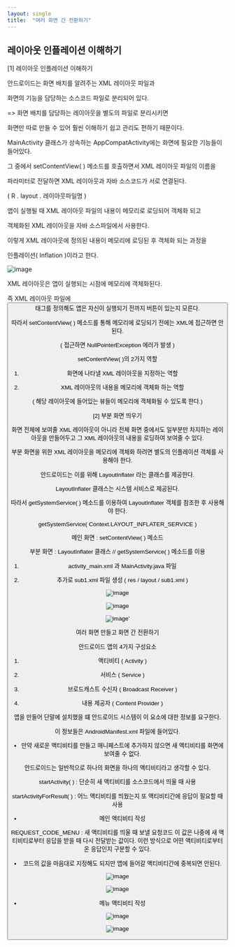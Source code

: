 ```yaml
---
layout: single
title:  "여러 화면 간 전환하기"
---
```



## 레이아웃 인플레이션 이해하기

[1] 레이아웃 인플레이션 이해하기

안드로이드는 화면 배치를 알려주는 XML 레이아웃 파일과

화면의 기능을 담당하는 소스코드 파일로 분리되어 있다.

=> 화면 배치를 담당하는 레이아웃을 별도의 파일로 분리시키면

화면만 따로 만들 수 있어 훨씬 이해하기 쉽고 관리도 편하기 때문이다.

MainActivity 클래스가 상속하는 AppCompatActivity에는 화면에 필요한 기능들이 들어있다.

그 중에서 setContentView( ) 메소드를 호출하면서 XML 레이아웃 파일의 이름을

파라미터로 전달하면 XML 레이아웃과 자바 소스코드가 서로 연결된다.

( R . layout . 레이아웃파일명 )

 

앱이 실행될 때 XML 레이아웃 파일의 내용이 메모리로 로딩되어 객체화 되고

객체화된 XML 레이아웃을 자바 소스파일에서 사용한다.

 

이렇게 XML 레이아웃에 정의된 내용이 메모리에 로딩된 후 객체화 되는 과정을

인플레이션( Inflation )이라고 한다.

 
 ![image](https://user-images.githubusercontent.com/73388615/142790462-8e9b8eba-f870-4e0e-9b24-5552b7fcc7dc.png)

XML 레이아웃은 앱이 실행되는 시점에 메모리에 객체화된다.

즉 XML 레이아웃 파일에 <Button>태그를 정의해도 앱은 자신이 실행되기 전까지 버튼이 있는지 모른다.

 

따라서 setContentView( ) 메소드를 통해 메모리에 로딩되기 전에는 XML에 접근하면 안된다.

( 접근하면 NullPointerException 에러가 발생 )

setContentView( )의 2가지 역할

1. 화면에 나타낼 XML 레이아웃을 지정하는 역할

2. XML 레이아웃의 내용을 메모리에 객체화 하는 역할

( 해당 레이아웃에 들어있는 뷰들이 메모리에 객체화될 수 있도록 한다.)
 
 
 [2] 부분 화면 띄우기

 

화면 전체에 보여줄 XML 레이아웃이 아니라 전체 화면 중에서도 일부분만 차지하는 레이아웃을 만들어두고 그 XML 레이아웃의 내용을 로딩하여 보여줄 수 있다.

부분 화면을 위한 XML 레이아웃을 메모리에 객체화 하려면 별도의 인플레이션 객체를 사용해야 한다.

안드로이드는 이를 위해 LayoutInflater 라는 클래스를 제공한다.

LayoutInflater 클래스는 시스템 서비스로 제공된다. 

따라서 getSystemService( ) 메소드를 이용하여 LayoutInflater 객체를 참조한 후 사용해야 한다.

getSystemService( Context.LAYOUT_INFLATER_SERVICE )
 
메인 화면 : setContentView( ) 메소드

부분 화면 : LayoutInflater 클래스 // getSystemService( ) 메소드를 이용

1) activity_main.xml 과 MainActivity.java 파일

2) 추가로 sub1.xml 파일 생성 ( res / layout / sub1.xml )
 
![image](https://user-images.githubusercontent.com/73388615/142790913-61835653-63d6-449a-b199-19232d935705.png)

  
![image](https://user-images.githubusercontent.com/73388615/142793235-2d1f943d-5291-42c1-bf04-2235f7889999.png)

![image](https://user-images.githubusercontent.com/73388615/142793316-c36401da-5522-4e45-acb3-0980ea4cc909.png)'



  
여러 화면 만들고 화면 간 전환하기

안드로이드  앱의 4가지 구성요소
  

1) 액티비티 ( Activity )

2) 서비스 ( Service )

3) 브로드캐스트 수신자 ( Broadcast Receiver )

4) 내용 제공자 ( Content Provider )

앱을 만들어 단말에 설치했을 떄 안드로이드 시스템이 이 요소에 대한 정보를 요구한다.

이 정보들은 AndroidManifest.xml 파일에 들어있다.

* 만약 새로운 액티비티를 만들고 매니페스트에 추가하지 않으면 새 액티비티를 화면에 보여줄 수 없다.

안드로이드는 일반적으로 하나의 화면을 하나의 액티비티라고 생각할 수 있다.

startActivity( ) : 단순히 새 액티비티를 소스코드에서 띄울 때 사용

startActivityForResult( ) : 어느 액티비티를 띄웠는지 또 액티비티간에 응답이 필요할 때 사용
 
  
- 메인 액티비티 작성

REQUEST_CODE_MENU : 새 액티비티를 띄울 때 보낼 요청코드 
이 값은 나중에 새 액티비티로부터 응답을 받을 때 다시 전달받는 값이다. 
이런  방식으로 어떤 액티비티로부터 온 응답인지 구분할 수 있다. 

* 코드의 값을 마음대로 지정해도 되지만 앱에 들어갈 액티비티간에 중복되면 안된다.

  
![image](https://user-images.githubusercontent.com/73388615/142794865-f771ab22-ac7b-4317-8e91-26190f3a1560.png)

![image](https://user-images.githubusercontent.com/73388615/142795076-1715715b-e0dd-4e53-9991-03af5a02998c.png)

- 메뉴 액티비티 작성
  
![image](https://user-images.githubusercontent.com/73388615/142795436-26fcc03e-d85b-4abb-8714-b3eb15188726.png)

![image](https://user-images.githubusercontent.com/73388615/142795474-4ad7cc51-dc80-4068-b722-3cbf9ec616ec.png)

 
